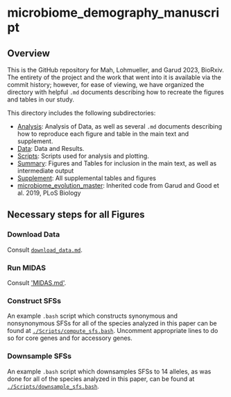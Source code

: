 # microbiome_demography_manuscript

## Overview

This is the GitHub repository for Mah, Lohmueller, and Garud 2023, BioRxiv. The entirety of the project and the work that went into it is available via the commit history; however, for ease of viewing, we have organized the directory with helpful `.md` documents describing how to recreate the figures and tables in our study.

This directory includes the following subdirectories:

* [Analysis](./Analysis/README.md): Analysis of Data, as well as several `.md` documents describing how to reproduce each figure and table in the main text and supplement.
* [Data](./Data/README.md): Data and Results.
* [Scripts](./Scripts/README.md): Scripts used for analysis and plotting.
* [Summary](./Summary/README.md): Figures and Tables for inclusion in the main text, as well as intermediate output
* [Supplement](./Supplement/README.md): All supplemental tables and figures
* [microbiome_evolution_master](./microbiome_evolution_master/README.md): Inherited code from Garud and Good et al. 2019, PLoS Biology

## Necessary steps for all Figures

### Download Data
  Consult [`download_data.md`](./Analysis/download_data.md).
### Run MIDAS
  Consult ['MIDAS.md'](./Analysis/MIDAS.md).
### Construct SFSs
  An example `.bash` script which constructs synonymous and nonsynonymous SFSs for all of the species analyzed in this paper can be found at [`./Scripts/compute_sfs.bash`](./Scripts/compute_sfs.bash). Uncomment appropriate lines to do so for core genes and for accessory genes.
### Downsample SFSs
  An example `.bash` script which downsamples SFSs to 14 alleles, as was done for all of the species analyzed in this paper, can be found at [`./Scripts/downsample_sfs.bash`](./Scripts/downsample_sfs.bash).
